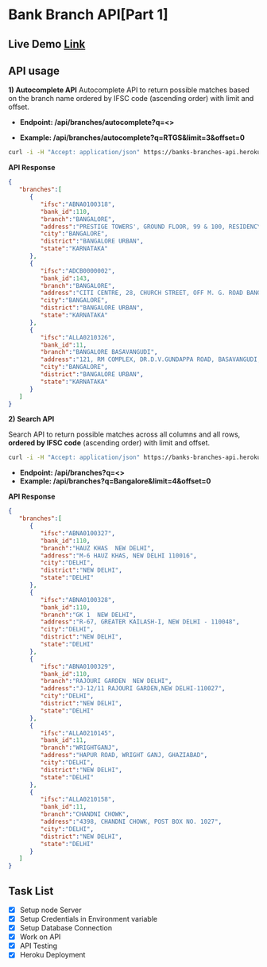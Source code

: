 # **Bank Branch API**[Part 1]

## Live Demo [Link](https://banks-branches-api.herokuapp.com/api/branches/autocomplete?q=bangalore&limit=5&offset=1)

## API usage
**1) Autocomplete API**
Autocomplete API to return possible matches based on the branch name ordered by IFSC code (ascending order) with limit and offset.

- **Endpoint: /api/branches/autocomplete?q=<>**

- **Example: /api/branches/autocomplete?q=**RTGS**&limit=3&offset=0**

```bash
curl -i -H "Accept: application/json" https://banks-branches-api.herokuapp.com/api/branches/autocomplete?q=bangalore&limit=5&offset=1

```

**API Response**
```json
{
   "branches":[
      {
         "ifsc":"ABNA0100318",
         "bank_id":110,
         "branch":"BANGALORE",
         "address":"PRESTIGE TOWERS', GROUND FLOOR, 99 & 100, RESIDENCY ROAD, BANGALORE 560 025.",
         "city":"BANGALORE",
         "district":"BANGALORE URBAN",
         "state":"KARNATAKA"
      },
      {
         "ifsc":"ADCB0000002",
         "bank_id":143,
         "branch":"BANGALORE",
         "address":"CITI CENTRE, 28, CHURCH STREET, OFF M. G. ROAD BANGALORE 560001",
         "city":"BANGALORE",
         "district":"BANGALORE URBAN",
         "state":"KARNATAKA"
      },
      {
         "ifsc":"ALLA0210326",
         "bank_id":11,
         "branch":"BANGALORE BASAVANGUDI",
         "address":"121, RM COMPLEX, DR.D.V.GUNDAPPA ROAD, BASAVANGUDI, BANGALORE - 560004",
         "city":"BANGALORE",
         "district":"BANGALORE URBAN",
         "state":"KARNATAKA"
      }
   ]
}
```

**2) Search API**

Search API to return possible matches across all columns and all rows, **ordered by IFSC code** (ascending order) with limit and offset.

```bash
curl -i -H "Accept: application/json" https://banks-branches-api.herokuapp.com/api/branches?q=delhi&limit=5&offset=1
```

-  **Endpoint: /api/branches?q=<>**
-  **Example: /api/branches?q=**Bangalore**&limit=4&offset=0**


**API Response**
```json
{
   "branches":[
      {
         "ifsc":"ABNA0100327",
         "bank_id":110,
         "branch":"HAUZ KHAS  NEW DELHI",
         "address":"M-6 HAUZ KHAS, NEW DELHI 110016",
         "city":"DELHI",
         "district":"NEW DELHI",
         "state":"DELHI"
      },
      {
         "ifsc":"ABNA0100328",
         "bank_id":110,
         "branch":"GK 1  NEW DELHI",
         "address":"R-67, GREATER KAILASH-I, NEW DELHI - 110048",
         "city":"DELHI",
         "district":"NEW DELHI",
         "state":"DELHI"
      },
      {
         "ifsc":"ABNA0100329",
         "bank_id":110,
         "branch":"RAJOURI GARDEN  NEW DELHI",
         "address":"J-12/11 RAJOURI GARDEN,NEW DELHI-110027",
         "city":"DELHI",
         "district":"NEW DELHI",
         "state":"DELHI"
      },
      {
         "ifsc":"ALLA0210145",
         "bank_id":11,
         "branch":"WRIGHTGANJ",
         "address":"HAPUR ROAD, WRIGHT GANJ, GHAZIABAD",
         "city":"DELHI",
         "district":"NEW DELHI",
         "state":"DELHI"
      },
      {
         "ifsc":"ALLA0210158",
         "bank_id":11,
         "branch":"CHANDNI CHOWK",
         "address":"4398, CHANDNI CHOWK, POST BOX NO. 1027",
         "city":"DELHI",
         "district":"NEW DELHI",
         "state":"DELHI"
      }
   ]
}
```

## Task List
- [X] Setup node Server
- [X] Setup Credentials in Environment variable
- [X] Setup Database Connection
- [X] Work on API
- [X] API Testing
- [X] Heroku Deployment

